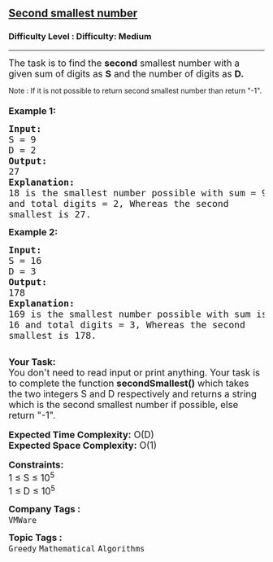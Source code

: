 <h2><a href="https://www.geeksforgeeks.org/problems/second-smallest-number--170647/1?page=3&category=Greedy&sortBy=submissions">Second smallest number</a></h2><h3>Difficulty Level : Difficulty: Medium</h3><hr><div class="problems_problem_content__Xm_eO"><p><span style="font-size: 18px;">The task is to find the <strong>second</strong> smallest number with a given&nbsp;sum of digits as&nbsp;<strong>S</strong>&nbsp;and the number of digits as&nbsp;<strong>D.</strong></span></p>
<p>Note : If it is not possible to return second smallest number than return "-1".<br><span style="font-size: 18px;"><strong><br>Example 1:</strong></span></p>
<pre><span style="font-size: 18px;"><strong>Input:</strong>
S = 9 
D = 2
<strong>Output:</strong>
27
<strong>Explanation:</strong>
18 is the smallest number possible with sum = 9
and total digits = 2, Whereas the second
smallest is 27.</span>
</pre>
<p><span style="font-size: 18px;"><strong>Example 2:</strong></span></p>
<pre><span style="font-size: 18px;"><strong>Input:</strong>
S = 16
D = 3
<strong>Output:</strong>
178
<strong>Explanation:</strong>
169 is the smallest number possible with sum is
16 and total digits = 3, Whereas the second
smallest is 178.</span>
</pre>
<p><br><span style="font-size: 18px;"><strong>Your Task:</strong><br>You don't need to read input or print anything. Your task is to complete the function <strong>secondSmallest()</strong> which takes the two integers S and D respectively and returns a string which is the second smallest number if possible, else return "-1".</span><br><br><span style="font-size: 18px;"><strong>Expected Time Complexity:</strong>&nbsp;O(D)<br><strong>Expected Space Complexity:</strong>&nbsp;O(1)</span><br><br><span style="font-size: 18px;"><strong>Constraints:</strong><br>1 ≤ S&nbsp;≤ 10<sup>5</sup><br>1 ≤ D&nbsp;≤ 10<sup>5</sup></span></p></div><p><span style=font-size:18px><strong>Company Tags : </strong><br><code>VMWare</code>&nbsp;<br><p><span style=font-size:18px><strong>Topic Tags : </strong><br><code>Greedy</code>&nbsp;<code>Mathematical</code>&nbsp;<code>Algorithms</code>&nbsp;